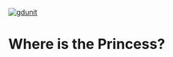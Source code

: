 [![gdunit](https://github.com/WekufuStudios/Godot4RoguelikeProject/actions/workflows/gdunit.yml/badge.svg)](https://github.com/WekufuStudios/Godot4RoguelikeProject/actions/workflows/gdunit.yml)

# Where is the Princess?
